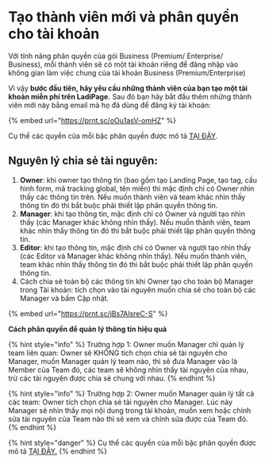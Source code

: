 # Tạo thành viên mới và phân quyền cho tài khoản

Với tính năng phân quyền của gói Business (Premium/ Enterprise/ Business), mỗi thành viên sẽ có một tài khoản riêng để đăng nhập vào không gian làm việc chung của tài khoản Business (Premium/Enterprise)

Vì vậy **bước đầu tiên, hãy yêu cầu những thành viên của bạn tạo một tài khoản miễn phí trên LadiPage.** Sau đó bạn hãy bắt đầu thêm những thành viên mới này bằng email mà họ đã dùng để đăng ký tài khoản:

{% embed url="https://prnt.sc/oOu1asV-omHZ" %}

Cụ thể các quyền của mỗi bậc phân quyền được mô tả [TẠI ĐÂY](https://docs.google.com/spreadsheets/d/18CMe3T_FDa2ioNVpCmidFS303fx7EZUm-ZwZJd1WQ1w/edit#gid=830624375).

## **Nguyên lý chia sẻ tài nguyên:**

1. **Owner**: khi owner tạo thông tin (bao gồm tạo Landing Page, tạo tag, cấu hình form, mã tracking global, tên miền) thì mặc định chỉ có Owner nhìn thấy các thông tin trên. Nếu muốn thành viên và team khác nhìn thấy thông tin đó thì bắt buộc phải thiết lập phân quyền thông tin.
2. **Manager**: khi tạo thông tin, mặc định chỉ có Owner và người tạo nhìn thấy (các Manager khác không nhìn thấy). Nếu muốn thành viên, team khác nhìn thấy thông tin đó thì bắt buộc phải thiết lập phân quyền thông tin.
3. **Editor**: khi tạo thông tin, mặc định chỉ có Owner và người tạo nhìn thấy (các Editor và Manager khác không nhìn thấy). Nếu muốn thành viên, team khác nhìn thấy thông tin đó thì bắt buộc phải thiết lập phân quyền thông tin.
4. Cách chia sẻ toàn bộ các thông tin khi Owner tạo cho toàn bộ Manager trong Tài khoản: tích chọn vào tài nguyên muốn chia sẻ cho toàn bộ các Manager và bấm Cập nhật.

{% embed url="https://prnt.sc/jBs7AIsreC-S" %}

**Cách phân quyền để quản lý thông tin hiệu quả**

{% hint style="info" %}
Trường hợp 1: Owner muốn Manager chỉ quản lý team liên quan: Owner sẽ KHÔNG tích chọn chia sẻ tài nguyên cho Manager, muốn Manager quản lý team nào, thì sẽ đưa Manager vào là Member của Team đó, các team sẽ không nhìn thấy tài nguyên của nhau, trừ các tài nguyên được chia sẻ chung với nhau.&#x20;
{% endhint %}

{% hint style="info" %}
Trường hợp 2: Owner muốn Manager quản lý tất cả các team: Owner tích chọn chia sẻ tài nguyên cho Manager. Lúc này Manager sẽ nhìn thấy mọi nội dung trong tài khoản, muốn xem hoặc chỉnh sửa tài nguyên của Team nào thì sẽ xem và chỉnh sửa được của Team đó.
{% endhint %}

{% hint style="danger" %}
Cụ thể các quyền của mỗi bậc phân quyền được mô tả [TẠI ĐÂY.](http://ldp.to/phanquyen)
{% endhint %}
